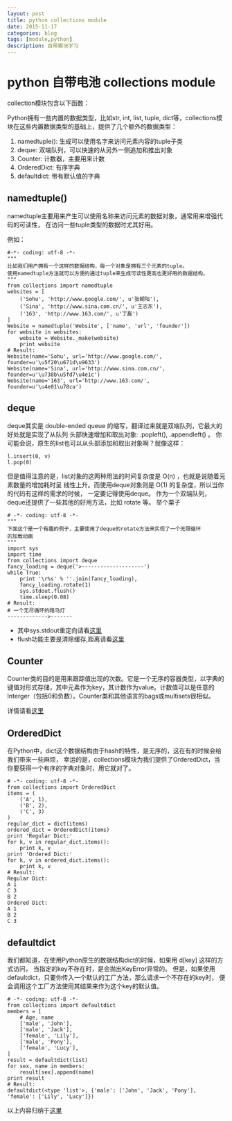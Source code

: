```yaml
---
layout: post
title: python collections module
date: 2015-11-17
categories: blog
tags: [module,python]
description: 自带模块学习
---
```


# python 自带电池 collections module

collection模块包含以下函数：

Python拥有一些内置的数据类型，比如str, int, list, tuple, dict等，collections模块在这些内置数据类型的基础上，提供了几个额外的数据类型：

1. namedtuple(): 生成可以使用名字来访问元素内容的tuple子类
2. deque: 双端队列，可以快速的从另外一侧追加和推出对象
3. Counter: 计数器，主要用来计数
4. OrderedDict: 有序字典
5. defaultdict: 带有默认值的字典

## namedtuple()

namedtuple主要用来产生可以使用名称来访问元素的数据对象，通常用来增强代码的可读性， 在访问一些tuple类型的数据时尤其好用。

例如：

    #-*- coding: utf-8 -*-
    """
    比如我们用户拥有一个这样的数据结构，每一个对象是拥有三个元素的tuple。
    使用namedtuple方法就可以方便的通过tuple来生成可读性更高也更好用的数据结构。
    """
    from collections import namedtuple
    websites = [
        ('Sohu', 'http://www.google.com/', u'张朝阳'),
        ('Sina', 'http://www.sina.com.cn/', u'王志东'),
        ('163', 'http://www.163.com/', u'丁磊')
    ]
    Website = namedtuple('Website', ['name', 'url', 'founder'])
    for website in websites:
        website = Website._make(website)
        print website
    # Result:
    Website(name='Sohu', url='http://www.google.com/', founder=u'\u5f20\u671d\u9633')
    Website(name='Sina', url='http://www.sina.com.cn/', founder=u'\u738b\u5fd7\u4e1c')
    Website(name='163', url='http://www.163.com/', founder=u'\u4e01\u78ca')

## deque

deque其实是 double-ended queue 的缩写，翻译过来就是双端队列，它最大的好处就是实现了从队列 头部快速增加和取出对象: .popleft(), .appendleft() 。
你可能会说，原生的list也可以从头部添加和取出对象啊？就像这样：

    l.insert(0, v)
    l.pop(0)

但是值得注意的是，list对象的这两种用法的时间复杂度是 O(n) ，也就是说随着元素数量的增加耗时呈 线性上升。而使用deque对象则是 O(1) 的复杂度，所以当你的代码有这样的需求的时候， 一定要记得使用deque。
作为一个双端队列，deque还提供了一些其他的好用方法，比如 rotate 等。
举个栗子


    # -*- coding: utf-8 -*-
    """
    下面这个是一个有趣的例子，主要使用了deque的rotate方法来实现了一个无限循环
    的加载动画
    """
    import sys
    import time
    from collections import deque
    fancy_loading = deque('>--------------------')
    while True:
        print '\r%s' % ''.join(fancy_loading),
        fancy_loading.rotate(1)
        sys.stdout.flush()
        time.sleep(0.08)
    # Result:
    # 一个无尽循环的跑马灯
    ------------->-------

- 其中sys.stdout重定向请看[这里](http://blog.sina.com.cn/s/blog_50df29030101jej5.html)
- flush功能主要是清除缓存,距离请看[这里](http://blog.csdn.net/moxiaomomo/article/details/8991676)

## Counter

Counter类的目的是用来跟踪值出现的次数。它是一个无序的容器类型，以字典的键值对形式存储，其中元素作为key，其计数作为value。计数值可以是任意的Interger（包括0和负数）。Counter类和其他语言的bags或multisets很相似。

详情请看[这里](http://www.pythoner.com/205.html)

## OrderedDict

在Python中，dict这个数据结构由于hash的特性，是无序的，这在有的时候会给我们带来一些麻烦， 幸运的是，collections模块为我们提供了OrderedDict，当你要获得一个有序的字典对象时，用它就对了。

    # -*- coding: utf-8 -*-
    from collections import OrderedDict
    items = (
        ('A', 1),
        ('B', 2),
        ('C', 3)
    )
    regular_dict = dict(items)
    ordered_dict = OrderedDict(items)
    print 'Regular Dict:'
    for k, v in regular_dict.items():
        print k, v
    print 'Ordered Dict:'
    for k, v in ordered_dict.items():
        print k, v
    # Result:
    Regular Dict:
    A 1
    C 3
    B 2
    Ordered Dict:
    A 1
    B 2
    C 3

## defaultdict
我们都知道，在使用Python原生的数据结构dict的时候，如果用 d[key] 这样的方式访问， 当指定的key不存在时，是会抛出KeyError异常的。
但是，如果使用defaultdict，只要你传入一个默认的工厂方法，那么请求一个不存在的key时， 便会调用这个工厂方法使用其结果来作为这个key的默认值。

    # -*- coding: utf-8 -*-
    from collections import defaultdict
    members = [
        # Age, name
        ['male', 'John'],
        ['male', 'Jack'],
        ['female', 'Lily'],
        ['male', 'Pony'],
        ['female', 'Lucy'],
    ]
    result = defaultdict(list)
    for sex, name in members:
        result[sex].append(name)
    print result
    # Result:
    defaultdict(<type 'list'>, {'male': ['John', 'Jack', 'Pony'], 'female': ['Lily', 'Lucy']})

以上内容归纳于[这里](http://www.jb51.net/article/48771.htm)
